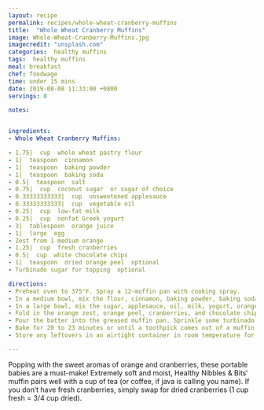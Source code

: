 ```yaml
---
layout: recipe
permalink: recipes/whole-wheat-cranberry-muffins
title:  "Whole Wheat Cranberry Muffins"
image: Whole-Wheat-Cranberry-Muffins.jpg
imagecredit: "unsplash.com"
categories:  healthy muffins
tags:  healthy muffins
meal: breakfast
chef: foodwage
time: under 15 mins
date: 2019-08-08 11:33:00 +0800
servings: 8

notes:


ingredients:
- Whole Wheat Cranberry Muffins:

- 1.75|  cup  whole wheat pastry flour
- 1|  teaspoon  cinnamon
- 1|  teaspoon  baking powder
- 1|  teaspoon  baking soda
- 0.5|  teaspoon  salt
- 0.75|  cup  coconut sugar  or sugar of choice
- 0.33333333333|  cup  unsweetened applesauce
- 0.33333333333|  cup  vegetable oil
- 0.25|  cup  low-fat milk
- 0.25|  cup  nonfat Greek yogurt
- 3|  tablespoon  orange juice
- 1|  large  egg
- Zest from 1 medium orange
- 1.25|  cup  fresh cranberries
- 0.5|  cup  white chocolate chips
- 1|  teaspoon  dried orange peel  optional
- Turbinado sugar for topping  optional

directions:
- Preheat oven to 375°F. Spray a 12-muffin pan with cooking spray.
- In a medium bowl, mix the flour, cinnamon, baking powder, baking soda, and salt together.
- In a large bowl, mix the sugar, applesauce, oil, milk, yogurt, orange juice, and egg together until well combined. Gradually mix in the dry ingredients with the wet ingredients. I like to mix it in 3 batches.
- Fold in the orange zest, orange peel, cranberries, and chocolate chips.
- Pour the batter into the greased muffin pan. Sprinkle some turbinado sugar on top of each muffin if desired.
- Bake for 20 to 23 minutes or until a toothpick comes out of a muffin cleanly. It is okay if there are a few crumbs.
- Store any leftovers in an airtight container in room temperature for a few days. You can also store it in the refrigerator for up to a week

---
```


Popping with the sweet aromas of orange and cranberries, these portable babies are a must-make! Extremely soft and moist, Healthy Nibbles & Bits‘ muffin pairs well with a cup of tea (or coffee, if java is calling you name). If you don’t have fresh cranberries, simply swap for dried cranberries (1 cup fresh = 3/4 cup dried).